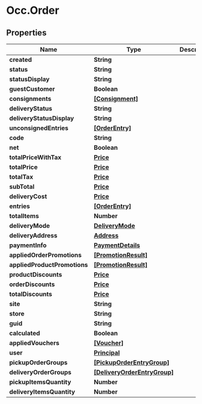 # Occ.Order

## Properties
Name | Type | Description | Notes
------------ | ------------- | ------------- | -------------
**created** | **String** |  | [optional] 
**status** | **String** |  | [optional] 
**statusDisplay** | **String** |  | [optional] 
**guestCustomer** | **Boolean** |  | [optional] 
**consignments** | [**[Consignment]**](Consignment.md) |  | [optional] 
**deliveryStatus** | **String** |  | [optional] 
**deliveryStatusDisplay** | **String** |  | [optional] 
**unconsignedEntries** | [**[OrderEntry]**](OrderEntry.md) |  | [optional] 
**code** | **String** |  | [optional] 
**net** | **Boolean** |  | [optional] 
**totalPriceWithTax** | [**Price**](Price.md) |  | [optional] 
**totalPrice** | [**Price**](Price.md) |  | [optional] 
**totalTax** | [**Price**](Price.md) |  | [optional] 
**subTotal** | [**Price**](Price.md) |  | [optional] 
**deliveryCost** | [**Price**](Price.md) |  | [optional] 
**entries** | [**[OrderEntry]**](OrderEntry.md) |  | [optional] 
**totalItems** | **Number** |  | [optional] 
**deliveryMode** | [**DeliveryMode**](DeliveryMode.md) |  | [optional] 
**deliveryAddress** | [**Address**](Address.md) |  | [optional] 
**paymentInfo** | [**PaymentDetails**](PaymentDetails.md) |  | [optional] 
**appliedOrderPromotions** | [**[PromotionResult]**](PromotionResult.md) |  | [optional] 
**appliedProductPromotions** | [**[PromotionResult]**](PromotionResult.md) |  | [optional] 
**productDiscounts** | [**Price**](Price.md) |  | [optional] 
**orderDiscounts** | [**Price**](Price.md) |  | [optional] 
**totalDiscounts** | [**Price**](Price.md) |  | [optional] 
**site** | **String** |  | [optional] 
**store** | **String** |  | [optional] 
**guid** | **String** |  | [optional] 
**calculated** | **Boolean** |  | [optional] 
**appliedVouchers** | [**[Voucher]**](Voucher.md) |  | [optional] 
**user** | [**Principal**](Principal.md) |  | [optional] 
**pickupOrderGroups** | [**[PickupOrderEntryGroup]**](PickupOrderEntryGroup.md) |  | [optional] 
**deliveryOrderGroups** | [**[DeliveryOrderEntryGroup]**](DeliveryOrderEntryGroup.md) |  | [optional] 
**pickupItemsQuantity** | **Number** |  | [optional] 
**deliveryItemsQuantity** | **Number** |  | [optional] 


